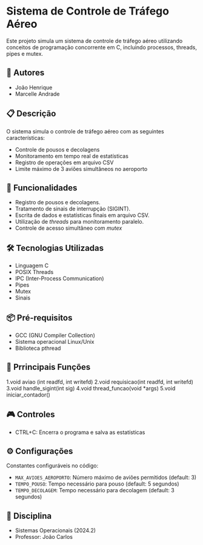 # Sistema de Controle de Tráfego Aéreo

Este projeto simula um sistema de controle de tráfego aéreo utilizando conceitos de programação concorrente em C, incluindo processos, threads, pipes e mutex.

## 👥 Autores

- João Henrique
- Marcelle Andrade

## 📋 Descrição

O sistema simula o controle de tráfego aéreo com as seguintes características:
- Controle de pousos e decolagens
- Monitoramento em tempo real de estatísticas
- Registro de operações em arquivo CSV
- Limite máximo de 3 aviões simultâneos no aeroporto

## 🚀 Funcionalidades
- Registro de pousos e decolagens.
- Tratamento de sinais de interrupção (SIGINT).
- Escrita de dados e estatísticas finais em arquivo CSV.
- Utilização de *threads* para monitoramento paralelo.
- Controle de acesso simultâneo com *mutex*

## 🛠️ Tecnologias Utilizadas

- Linguagem C
- POSIX Threads
- IPC (Inter-Process Communication)
- Pipes
- Mutex
- Sinais

## 📦 Pré-requisitos

- GCC (GNU Compiler Collection)
- Sistema operacional Linux/Unix
- Biblioteca pthread

## 🔧 Prrincipais Funções 

1.void aviao (int readfd, int writefd)
2.void requisicao(int readfd, int writefd)
3.void handle_sigint(int sig)
4.void thread_funcao(void *args)
5.void iniciar_contador()

## 🎮 Controles

- CTRL+C: Encerra o programa e salva as estatísticas

## ⚙️ Configurações

Constantes configuráveis no código:
- `MAX_AVIOES_AEROPORTO`: Número máximo de aviões permitidos (default: 3)
- `TEMPO_POUSO`: Tempo necessário para pouso (default: 5 segundos)
- `TEMPO_DECOLAGEM`: Tempo necessário para decolagem (default: 3 segundos)

## 📝 Disciplina

- Sistemas Operacionais (2024.2)
- Professor: João Carlos





